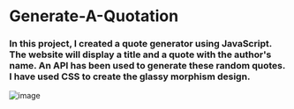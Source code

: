 # Generate-A-Quotation

### In this project, I created a quote generator using JavaScript. The website will display a title and a quote with the author's name. An API has been used to generate these random quotes. I have used CSS to create the glassy morphism design. 

![image](https://github.com/user-attachments/assets/b610dcb0-506d-48a0-949a-c547145fc766)
